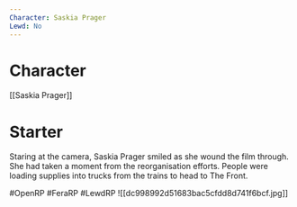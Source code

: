```yaml
---
Character: Saskia Prager
Lewd: No
---
```

# Character
[[Saskia Prager]]

# Starter
Staring at the camera, Saskia Prager smiled as she wound the film through. She had taken a moment from the reorganisation efforts. People were loading supplies into trucks from the trains to head to The Front.

#OpenRP #FeraRP #LewdRP
![[dc998992d51683bac5cfdd8d741f6bcf.jpg]]